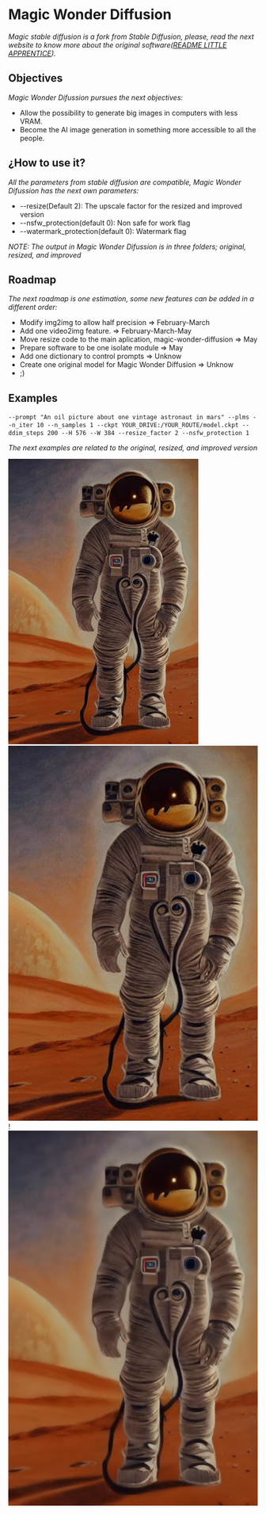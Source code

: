# Magic Wonder Diffusion
*Magic stable diffusion is a fork from Stable Diffusion, please, read the next website to know more about the original software([README LITTLE APPRENTICE](https://github.com/CompVis/stable-diffusion)).*

## Objectives
*Magic Wonder Difussion pursues the next objectives:*
* Allow the possibility to generate big images in computers with less VRAM.
* Become the AI image generation in something more accessible to all the people.

## ¿How to use it?
*All the parameters from stable diffusion are compatible, Magic Wonder Difussion has the next own parameters:*
* --resize(Default 2): The upscale factor for the resized and improved version
* --nsfw_protection(default 0): Non safe for work flag
* --watermark_protection(default 0): Watermark flag

*NOTE: The output in Magic Wonder Difussion is in three folders; original, resized, and improved*

## Roadmap
*The next roadmap is one estimation, some new features can be added in a different order:*
* Modify img2img to allow half precision => February-March
* Add one video2img feature. => February-March-May
* Move resize code to the main aplication, magic-wonder-diffusion => May
* Prepare software to be one isolate module => May
* Add one dictionary to control prompts => Unknow
* Create one original model for Magic Wonder Diffusion => Unknow
* ;)

## Examples
```
--prompt "An oil picture about one vintage astronaut in mars" --plms --n_iter 10 --n_samples 1 --ckpt YOUR_DRIVE:/YOUR_ROUTE/model.ckpt --ddim_steps 200 --H 576 --W 384 --resize_factor 2 --nsfw_protection 1
```
*The next examples are related to the original, resized, and improved version*

![Vintage astronaut original](assets/examples/00003_original.png)
![Vintage astronaut resized](assets/examples/00003_resized.png)!
![Vintage astronaut improved](assets/examples/00003_improved.png)
